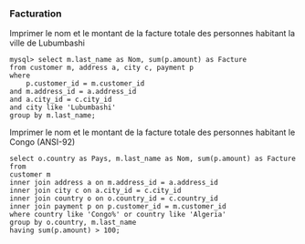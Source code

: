 
### Facturation

Imprimer le nom et le montant de la facture totale des personnes habitant la ville de Lubumbashi

```
mysql> select m.last_name as Nom, sum(p.amount) as Facture 
from customer m, address a, city c, payment p 
where 
    p.customer_id = m.customer_id 
and m.address_id = a.address_id 
and a.city_id = c.city_id 
and city like 'Lubumbashi' 
group by m.last_name;
```


Imprimer le nom et le montant de la facture totale des personnes habitant le Congo (ANSI-92)

```
select o.country as Pays, m.last_name as Nom, sum(p.amount) as Facture from 
customer m
inner join address a on m.address_id = a.address_id
inner join city c on a.city_id = c.city_id 
inner join country o on o.country_id = c.country_id 
inner join payment p on p.customer_id = m.customer_id 
where country like 'Congo%' or country like 'Algeria' 
group by o.country, m.last_name 
having sum(p.amount) > 100;
```
